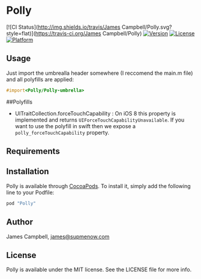 # Polly

[![CI Status](http://img.shields.io/travis/James Campbell/Polly.svg?style=flat)](https://travis-ci.org/James Campbell/Polly)
[![Version](https://img.shields.io/cocoapods/v/Polly.svg?style=flat)](http://cocoapods.org/pods/Polly)
[![License](https://img.shields.io/cocoapods/l/Polly.svg?style=flat)](http://cocoapods.org/pods/Polly)
[![Platform](https://img.shields.io/cocoapods/p/Polly.svg?style=flat)](http://cocoapods.org/pods/Polly)

## Usage

Just import the umbrealla header somewhere (I reccomend the main.m file) and all polyfills are applied:

```objective-c
#import<Polly/Polly-umbrella>
```

##Polyfills

- UITraitCollection.forceTouchCapability : On iOS 8 this property is implemented and returns `UIForceTouchCapabilityUnavailable`. If you want to use the polyfill in swift then we expose a `polly_forceTouchCapability` property.


## Requirements

## Installation

Polly is available through [CocoaPods](http://cocoapods.org). To install
it, simply add the following line to your Podfile:

```ruby
pod "Polly"
```

## Author

James Campbell, james@supmenow.com

## License

Polly is available under the MIT license. See the LICENSE file for more info.
